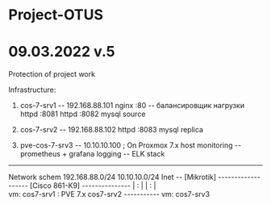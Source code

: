 # Project-OTUS
# 09.03.2022 v.5

Protection of project work

Infrastructure:

 1. cos-7-srv1 -- 192.168.88.101
        nginx :80	-- балансировщик нагрузки
        httpd :8081
        httpd :8082
        mysql source

 2. cos-7-srv2 -- 192.168.88.102
        httpd :8083
        mysql replica

 3. pve-cos-7-srv3 -- 10.10.10.100 ; On Proxmox 7.x host
        monitoring -- prometheus + grafana
        logging	   -- ELK stack

--------------------------------------------
Network schem
                     192.168.88.0/24                   10.10.10.0/24
Inet -- [Mikrotik] ------------------- [Cisco 861-K9] ---------------
                    |          :                             |
                    |          :                             |          
            vm: cos7-srv1      :                          PVE 7.x
                           cos7-srv2                    -----------
                                                       vm: cos7-srv3

